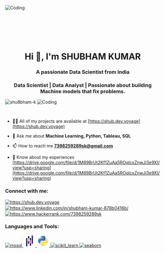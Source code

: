 <img align="right" alt="Coding" height="150" width="2000" src="https://encrypted-tbn0.gstatic.com/images?q=tbn:ANd9GcQSGLkUaUQuq85VCJ3HozZDhNwefTZUECyj9w&usqp=CAU">
<h1 align="center">Hi 👋, I'm SHUBHAM KUMAR</h1>
<h3 align="center">A passionate Data Scientist from India</h3>
<h3 align="center">Data Scientist | Data Analyst | Passionate about building Machine models that fix problems.</h3>
<img align="right" alt="Coding" width="400" src="https://encrypted-tbn0.gstatic.com/images?q=tbn:ANd9GcSstZYNAsssLmMpQOBgFo6mI4d47NG39wCa9RTjCiT-IdWE1vXiWVl1u14JUBctK4M6tbY&usqp=CAU">

<p align="left"> <img src="https://komarev.com/ghpvc/?username=shu8bham-k&label=Profile%20views&color=0e75b6&style=flat" alt="shu8bham-k" /> </p>

<p align="left"> <a href="https://twitter.com/" target="blank"><img src="https://img.shields.io/twitter/follow/?logo=twitter&style=for-the-badge" alt="" /></a> </p>

- 👨‍💻 All of my projects are available at [https://shub.dev.voyage](https://shub.dev.voyage)

- 💬 Ask me about **Machine Learning, Python, Tableau, SQL**

- 📫 How to reach me **7398259289sk@gmail.com**

- 📄 Know about my experiences [https://drive.google.com/file/d/1M89BrUt2Kf1ZuAa5ROqlcxZnwJi3e9XI/view?usp=sharing](https://drive.google.com/file/d/1M89BrUt2Kf1ZuAa5ROqlcxZnwJi3e9XI/view?usp=sharing)

<h3 align="left">Connect with me:</h3>
<p align="left">
<a href="https://dev.to/https://shub.dev.voyage" target="blank"><img align="center" src="https://raw.githubusercontent.com/rahuldkjain/github-profile-readme-generator/master/src/images/icons/Social/devto.svg" alt="https://shub.dev.voyage" height="30" width="40" /></a>
<a href="https://linkedin.com/in/shubham-kumar-878b0416b/" target="blank"><img align="center" src="https://raw.githubusercontent.com/rahuldkjain/github-profile-readme-generator/master/src/images/icons/Social/linked-in-alt.svg" alt="https://www.linkedin.com/in/shubham-kumar-878b0416b/" height="30" width="40" /></a>
<a href="https://www.hackerrank.com/7398259289sk" target="blank"><img align="center" src="https://raw.githubusercontent.com/rahuldkjain/github-profile-readme-generator/master/src/images/icons/Social/hackerrank.svg" alt="https://www.hackerrank.com/7398259289sk" height="30" width="40" /></a>
</p>

<h3 align="left">Languages and Tools:</h3>
<p align="left"> <a href="https://www.microsoft.com/en-us/sql-server" target="_blank" rel="noreferrer"> <img src="https://www.svgrepo.com/show/303229/microsoft-sql-server-logo.svg" alt="mssql" width="40" height="40"/> </a> <a href="https://pandas.pydata.org/" target="_blank" rel="noreferrer"> <img src="https://raw.githubusercontent.com/devicons/devicon/2ae2a900d2f041da66e950e4d48052658d850630/icons/pandas/pandas-original.svg" alt="pandas" width="40" height="40"/> </a> <a href="https://www.python.org" target="_blank" rel="noreferrer"> <img src="https://raw.githubusercontent.com/devicons/devicon/master/icons/python/python-original.svg" alt="python" width="40" height="40"/> </a> <a href="https://scikit-learn.org/" target="_blank" rel="noreferrer"> <img src="https://upload.wikimedia.org/wikipedia/commons/0/05/Scikit_learn_logo_small.svg" alt="scikit_learn" width="40" height="40"/> </a> <a href="https://seaborn.pydata.org/" target="_blank" rel="noreferrer"> <img src="https://seaborn.pydata.org/_images/logo-mark-lightbg.svg" alt="seaborn" width="40" height="40"/> </a> </p>


